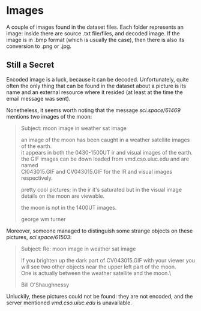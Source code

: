 # Images

A couple of images found in the dataset files.
Each folder represents an image: inside there are source .txt file/files, and decoded image.
If the image is in .bmp format (which is usually the case), then there is also its conversion to .png or .jpg.


## Still a Secret

Encoded image is a luck, because it can be decoded.
Unfortunately, quite often the only thing that can be found in the dataset about a picture is its name and an external resource where it resided (at least at the time the email message was sent).

Nonetheless, it seems worth noting that the message *sci.space/61469* mentions two images of the moon:

> Subject: moon image in weather sat image
>
> an image of the moon has been caught in a weather satellite images of the earth.\
> it appears in both the 0430-1500UT ir and visual images of the earth.\
> the GIF images can be down loaded from vmd.cso.uiuc.edu and are named\
> CI043015.GIF and CV043015.GIF for the IR and visual images respectively.
>
> pretty cool pictures;  in the ir it's saturated but in the visual image
> details on the moon are viewable.
>
> the moon is not in the 1400UT images.
>
>  george wm turner

Moreover, someone managed to distinguish some strange objects on these pictures, *sci.space/61503*:

> Subject: Re: moon image in weather sat image
>
> If you brighten up the dark part of CV043015.GIF with your viewer you\
> will see two other objects near the upper left part of the moon.\
> One is actually between the weather satellite and the moon.\
>
>  Bill O'Shaughnessy

Unluckily, these pictures could not be found: they are not encoded, and the server mentioned *vmd.cso.uiuc.edu* is unavailable.
